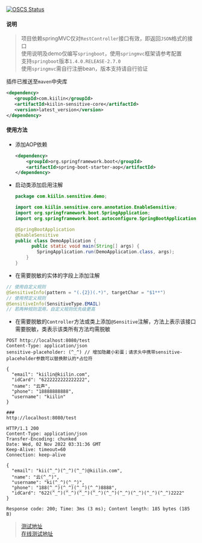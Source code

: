 [![OSCS Status](https://www.oscs1024.com/platform/badge/kkwwang/sensitive.svg?size=large)](https://www.oscs1024.com/project/kkwwang/sensitive?ref=badge_large)

#### 说明

> 项目依赖springMVC仅对`RestController`接口有效，即返回`JSON`格式的接口   
> 使用说明及demo仅编写`springboot`，使用`springmvc`框架请参考配置   
> 支持`springboot`版本`1.4.0.RELEASE-2.7.0`   
> 使用`springmvc`需自行注册bean，版本支持请自行验证   

插件已推送至`maven`中央库   
 ```xml
<dependency>
    <groupId>com.kiilin</groupId>
    <artifactId>kiilin-sensitive-core</artifactId>
    <version>latest_version</version>
</dependency>
 ```

#### 使用方法

- 添加AOP依赖
  ```xml
  <dependency>
      <groupId>org.springframework.boot</groupId>
      <artifactId>spring-boot-starter-aop</artifactId>
  </dependency>
  ```

- 启动类添加启用注解
  ```java
  package com.kiilin.sensitive.demo;
  
  import com.kiilin.sensitive.core.annotation.EnableSensitive;
  import org.springframework.boot.SpringApplication;
  import org.springframework.boot.autoconfigure.SpringBootApplication;
  
  @SpringBootApplication
  @EnableSensitive
  public class DemoApplication {
        public static void main(String[] args) {
          SpringApplication.run(DemoApplication.class, args);
      }
  }
  ```

- 在需要脱敏的实体的字段上添加注解

```java
// 使用自定义规则
@SensitiveInfo(pattern = "(.{2})(.*)", targetChar = "$1**")
// 使用预定义规则
@SensitiveInfo(SensitiveType.EMAIL)
// 若两种规则混用，自定义规则优先级更高
  ```

- 在需要脱敏的`Controller`方法或类上添加`@Sensitive`注解，方法上表示该接口需要脱敏，类表示该类所有方法均需脱敏

```http request
POST http://localhost:8080/test
Content-Type: application/json
sensitive-placeholder: (^_^) // 增加隐藏小彩蛋；请求头中携带sensitive-placeholder参数可以替换默认的*占位符

{
  "email": "kiilin@kiilin.com",
  "idCard": "6222222222222222",
  "name": "云声",
  "phone": "18888888888",
  "username": "kiilin"
}

### 
http://localhost:8080/test

HTTP/1.1 200 
Content-Type: application/json
Transfer-Encoding: chunked
Date: Wed, 02 Nov 2022 03:31:36 GMT
Keep-Alive: timeout=60
Connection: keep-alive

{
  "email": "kii(^_^)(^_^)(^_^)@kiilin.com",
  "name": "云(^_^)",
  "username": "ki(^_^)(^_^)",
  "phone": "188(^_^)(^_^)(^_^)(^_^)8888",
  "idCard": "622(^_^)(^_^)(^_^)(^_^)(^_^)(^_^)(^_^)(^_^)(^_^)2222"
}

Response code: 200; Time: 3ms (3 ms); Content length: 185 bytes (185 B)
```
> [测试地址](http://localhost:8080/doc.html#/default/test-controller/test1UsingPOST)   
> [在线测试地址](http://101.43.64.92:8080/doc.html#/default/test-controller/test1UsingPOST)   

